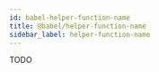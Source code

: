```yaml
---
id: babel-helper-function-name
title: @babel/helper-function-name
sidebar_label: helper-function-name
---
```


TODO

